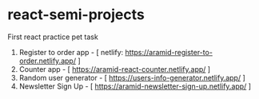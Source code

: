 # react-semi-projects

First react practice pet task

1. Register to order app - [ netlify: https://aramid-register-to-order.netlify.app/ ]
2. Counter app - [ https://aramid-react-counter.netlify.app/ ]
3. Random user generator - [ https://users-info-generator.netlify.app/ ]
4. Newsletter Sign Up - [ https://aramid-newsletter-sign-up.netlify.app/ ]

